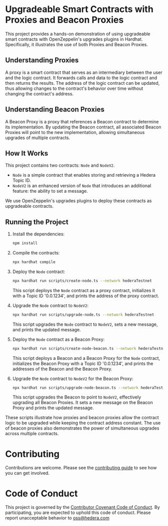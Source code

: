# Upgradeable Smart Contracts with Proxies and Beacon Proxies

This project provides a hands-on demonstration of using upgradeable smart contracts with OpenZeppelin's upgrades plugins in Hardhat. Specifically, it illustrates the use of both Proxies and Beacon Proxies.

## Understanding Proxies

A proxy is a smart contract that serves as an intermediary between the user and the logic contract. It forwards calls and data to the logic contract and then returns the results. The address of the logic contract can be updated, thus allowing changes to the contract's behavior over time without changing the contract's address.

## Understanding Beacon Proxies

A Beacon Proxy is a proxy that references a Beacon contract to determine its implementation. By updating the Beacon contract, all associated Beacon Proxies will point to the new implementation, allowing simultaneous upgrades of multiple contracts.

## How It Works

This project contains two contracts: `Node` and `NodeV2`.

- `Node` is a simple contract that enables storing and retrieving a Hedera Topic ID.
- `NodeV2` is an enhanced version of `Node` that introduces an additional feature: the ability to set a message.

We use OpenZeppelin's upgrades plugins to deploy these contracts as upgradeable contracts.

## Running the Project

1. Install the dependencies:

    ```sh
    npm install
    ```

2. Compile the contracts:

    ```sh
    npx hardhat compile
    ```

3. Deploy the `Node` contract:

    ```sh
    npx hardhat run scripts/create-node.ts --network hederaTestnet
    ```

    This script deploys the `Node` contract as a proxy contract, initializes it with a Topic ID '0.0.1234', and prints the address of the proxy contract.

4. Upgrade the `Node` contract to `NodeV2`:

    ```sh
    npx hardhat run scripts/upgrade-node.ts --network hederaTestnet
    ```

    This script upgrades the `Node` contract to `NodeV2`, sets a new message, and prints the updated message.

5. Deploy the `Node` contract as a Beacon Proxy:

    ```sh
    npx hardhat run scripts/create-node-beacon.ts --network hederaTestnet
    ```

    This script deploys a Beacon and a Beacon Proxy for the `Node` contract, initializes the Beacon Proxy with a Topic ID '0.0.1234', and prints the addresses of the Beacon and the Beacon Proxy.

6. Upgrade the `Node` contract to `NodeV2` for the Beacon Proxy:

    ```sh
    npx hardhat run scripts/upgrade-node-beacon.ts --network hederaTestnet
    ```

    This script upgrades the Beacon to point to `NodeV2`, effectively upgrading all Beacon Proxies. It sets a new message on the Beacon Proxy and prints the updated message.

These scripts illustrate how proxies and beacon proxies allow the contract logic to be upgraded while keeping the contract address constant. The use of beacon proxies also demonstrates the power of simultaneous upgrades across multiple contracts.

# Contributing
Contributions are welcome. Please see the
[contributing guide](https://github.com/hashgraph/.github/blob/main/CONTRIBUTING.md)
to see how you can get involved.

# Code of Conduct
This project is governed by the
[Contributor Covenant Code of Conduct](https://github.com/hashgraph/.github/blob/main/CODE_OF_CONDUCT.md). By
participating, you are expected to uphold this code of conduct. Please report unacceptable behavior
to [oss@hedera.com](mailto:oss@hedera.com)